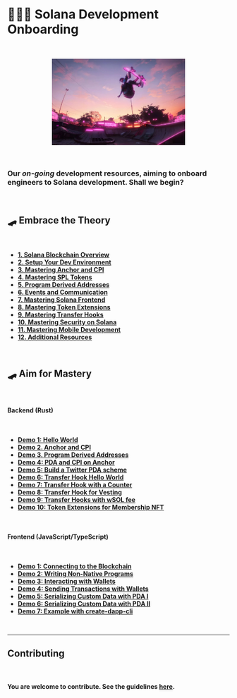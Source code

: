 # 👩🏽‍💻 Solana Development Onboarding

<br>

<p align="center">
<img src=".github/resources/6.webp" width="60%" align="center"/>
</p>

<br>

### Our *on-going* development resources, aiming to onboard engineers to Solana development. Shall we begin?

<br>

## 🛹 Embrace the Theory

<br>

* **[1. Solana Blockchain Overview](chapters/01_intro.md)**
* **[2. Setup Your Dev Environment](chapters/02_dev_env.md)**
* **[3. Mastering Anchor and CPI](chapters/03_anchor.md)**
* **[4. Mastering SPL Tokens](chapters/04_spl_tokens.md)**
* **[5. Program Derived Addresses](chapters/05_pda.md)**
* **[6. Events and Communication](chapters/06_events.md)**
* **[7. Mastering Solana Frontend](chapters/07_frontend.md)**
* **[8. Mastering Token Extensions](chapters/08_token_extensions.md)**
* **[9. Mastering Transfer Hooks](chapters/09_transfer_hooks.md)**
* **[10. Mastering Security on Solana](chapters/10_security.md)**
* **[11. Mastering Mobile Development](chapters/11_mobile.md)**
* **[12. Additional Resources](chapters/12_additional_resources.md)**



<br>


## 🛹 Aim for Mastery

<br>

#### Backend (Rust)

<br>

* **[Demo 1: Hello World](demos/backend/01_hello_world)**
* **[Demo 2. Anchor and CPI](demos/backend/02_anchor_cpi)**
* **[Demo 3. Program Derived Addresses](demos/backend/03_anchor_pda)**
* **[Demo 4: PDA and CPI on Anchor](demos/backend/04_pda_and_cpi)**
* **[Demo 5: Build a Twitter PDA scheme](demos/backend/05_pda_by_ackee)**
* **[Demo 6: Transfer Hook Hello World](demos/backend/06_transfer_hooks_extension)**
* **[Demo 7: Transfer Hook with a Counter](demos/backend/07_transfer_hooks_counter)**
* **[Demo 8: Transfer Hook for Vesting](demos/backend/08_transfer_hooks_vesting)**
* **[Demo 9: Transfer Hooks with wSOL fee](demos/backend/09_transfer_hooks_with_wSOL)**
* **[Demo 10: Token Extensions for Membership NFT](demos/backend/10_token_extensions)**

<br>

#### Frontend (JavaScript/TypeScript)

<br>

* **[Demo 1: Connecting to the Blockchain](demos/frontend/01_connecting_to_the_blockchain)**
* **[Demo 2: Writing Non-Native Programs](demos/frontend/02_non_native_programs)**
* **[Demo 3: Interacting with Wallets](demos/frontend/03_wallets_ping)**
* **[Demo 4: Sending Transactions with Wallets](demos/frontend/04_wallets_tx)**
* **[Demo 5: Serializing Custom Data with PDA I](demos/frontend/05_serialize_custom_data)**
* **[Demo 6: Serializing Custom Data with PDA II](demos/frontend/06_serialize_custom_data_II)**
* **[Demo 7: Example with create-dapp-cli](demos/frontend/07_create_dapp_cli)**

<br>


---

## Contributing

<br>

#### You are welcome to contribute. See the guidelines [here](./CONTRIBUTING.md).
